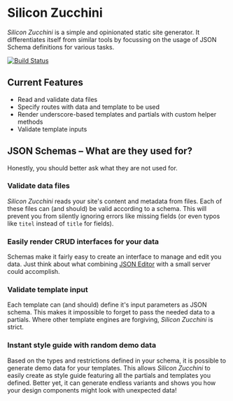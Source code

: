 # Silicon Zucchini

_Silicon Zucchini_ is a simple and opinionated static site generator. It differentiates itself from similar tools by focussing on the usage of JSON Schema definitions for various tasks.

[![Build Status](https://travis-ci.org/killercup/silicon-zucchini.svg?branch=master)](https://travis-ci.org/killercup/silicon-zucchini)

## Current Features

- Read and validate data files
- Specify routes with data and template to be used
- Render underscore-based templates and partials with custom helper methods
- Validate template inputs

## JSON Schemas – What are they used for?

Honestly, you should better ask what they are not used for.

### Validate data files

_Silicon Zucchini_ reads your site's content and metadata from files. Each of these files can (and should) be valid according to a schema. This will prevent you from silently ignoring errors like missing fields (or even typos like `titel` instead of `title` for fields).

### Easily render CRUD interfaces for your data

Schemas make it fairly easy to create an interface to manage and edit you data. Just think about what combining [JSON Editor](https://github.com/jdorn/json-editor) with a small server could accomplish.

### Validate template input

Each template can (and should) define it's input parameters as JSON schema. This makes it impossible to forget to pass the needed data to a partials. Where other template engines are forgiving, _Silicon Zucchini_ is strict.

### Instant style guide with random demo data

Based on the types and restrictions defined in your schema, it is possible to generate demo data for your templates. This allows _Silicon Zucchini_ to easily create as style guide featuring all the partials and templates you defined. Better yet, it can generate endless variants and shows you how your design components might look with unexpected data!
